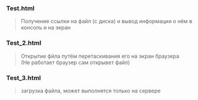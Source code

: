 ### Test.html 
> Получение ссылки на файл (с диска) и 
вывод информации о нём в консоль и на экран    

### Test_2.html 
> Открытие фйла путём перетаскивания его на экран браузера    
> (Не работает браузер сам открывет файл)   

### Test_3.html     
> загрузка файла, может выполнятся только на сервере     